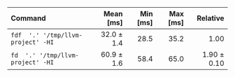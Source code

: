 | Command | Mean [ms] | Min [ms] | Max [ms] | Relative |
|:---|---:|---:|---:|---:|
| `fdf  '.' '/tmp/llvm-project' -HI` | 32.0 ± 1.4 | 28.5 | 35.2 | 1.00 |
| `fd  '.' '/tmp/llvm-project' -HI` | 60.9 ± 1.6 | 58.4 | 65.0 | 1.90 ± 0.10 |
